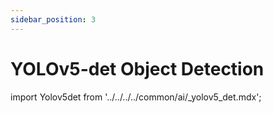 ```yaml
---
sidebar_position: 3
---
```


# YOLOv5-det Object Detection

import Yolov5det from '../../../../common/ai/\_yolov5_det.mdx';

<Yolov5det />
